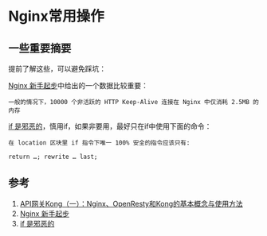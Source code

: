 # Nginx常用操作

## 一些重要摘要

提前了解这些，可以避免踩坑：

[Nginx 新手起步][2]中给出的一个数据比较重要： 

	一般的情况下，10000 个非活跃的 HTTP Keep-Alive 连接在 Nginx 中仅消耗 2.5MB 的内存

[if 是邪恶的][3]，慎用if，如果非要用，最好只在if中使用下面的命令：

	在 location 区块里 if 指令下唯一 100% 安全的指令应该只有:
	
	return …; rewrite … last;

## 参考

1. [API网关Kong（一）：Nginx、OpenResty和Kong的基本概念与使用方法][1]
2. [Nginx 新手起步][2]
3. [if 是邪恶的][3]

[1]: https://www.lijiaocn.com/%E9%A1%B9%E7%9B%AE/2018/09/29/nginx-openresty-kong.html "API网关Kong（一）：Nginx、OpenResty和Kong的基本概念与使用方法"
[2]: https://moonbingbing.gitbooks.io/openresty-best-practices/content/ngx/nginx_brief.html "Nginx 新手起步"
[3]: https://moonbingbing.gitbooks.io/openresty-best-practices/content/ngx/if_is_evil.html "if 是邪恶的"
